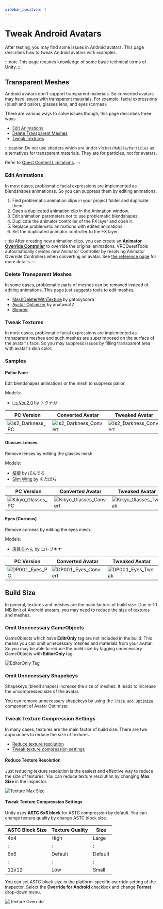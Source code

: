 ```yaml
---
sidebar_position: 4
---
```


# Tweak Android Avatars

After testing, you may find some issues in Android avatars.
This page describes how to tweak Android avatars with examples.

:::note
This page requires knowledge of some basic technical terms of Unity.
:::

## Transparent Meshes

Android avatars don't support transparent materials.
So converted avatars may have issues with transparent materials.
For example, facial expressions (blush and pallor), glasses lens, and eyes (cornea).

There are various ways to solve issues though, this page describes three ways.

- [Edit Animations](#edit-animations)
- [Delete Transparent Meshes](#delete-transparent-meshes)
- [Tweak Textures](#tweak-textures)

:::caution
Do not use shaders which are under `VRChat/Mobile/Particles` as alternatives for transparent materials.
They are for particles, not for avatars.

Refer to [Quest Content Limitations](https://creators.vrchat.com/platforms/android/quest-content-limitations/#shaders).
:::

### Edit Animations

In most cases, problematic facial expressions are implemented as blendshapes animationss.
So you can suppress them by editing animations.

1. Find problematic animation clips in your project folder and duplicate them.
2. Open a duplicated animation clip in the Animation window.
3. Edit animation parameters not to use problematic blendshapes.
4. Duplicate the animator controller of the FX layer and open it.
5. Replace problematic animations with edited animations.
6. Set the duplicated animator controller to the FX layer.

:::tip
After creating new animation clips, you can create an **[Animator Override Controller](https://docs.unity3d.com/2019.4/Documentation/Manual/AnimatorOverrideController.html)** to override the original animations.
VRCQuestTools autocmatically creates new Animator Controller by resolving Animator Override Controllers when converting an avatar.
See [the reference page](../references/components/avatar-converter-settings.md) for more details.
:::

### Delete Transparent Meshes

In some cases, problematic parts of meshes can be removed instead of editing animations.
This page just suggests tools to edit meshes.

- [MeshDeleterWithTexture](https://gatosyocora.booth.pm/items/1501527) by gatosyocora
- [Avatar Optimizer](https://vpm.anatawa12.com/avatar-optimizer/en/) by anatawa12
- [Blender](https://www.blender.org/)

### Tweak Textures

In most cases, problematic facial expressions are implemented as transparent meshes and such meshes are superimposed on the surface of the avatar's face.
So you may suppress issues by filling transparent area with avatar's skin color.

### Samples

#### Pallor Face

Edit blendshapes animations or the mesh to suppress pallor.

Models:
- [I-s Ver.2.0](https://atelier-alca.booth.pm/items/2460693) by トクナガ

| PC Version | Converted Avatar | Tweaked Avatar |
|---|---|---|
| ![Is2_Darkness_PC](/img/Is2_Darkness_PC.png) | ![Is2_Darkness_Convert](/img/Is2_Darkness_Convert.png) | ![Is2_Darkness_Convert](/img/Is2_Darkness_Tweak.png) |

#### Glasses Lenses

Remove lenses by editing the glasses mesh.

Models:
- [桔梗](https://ponderogen.booth.pm/items/3681787) by ぽんでろ
- [Slim Wing](https://wotapacchin.booth.pm/items/1460758) by をたぱち

| PC Version | Converted Avatar | Tweaked Avatar |
|---|---|---|
| ![Kikyo_Glasses_PC](/img/Kikyo_Glasses_PC.png) | ![Kikyo_Glasses_Convert](/img/Kikyo_Glasses_Convert.png) | ![Kikyo_Glasses_Tweak](/img/Kikyo_Glasses_Tweak.png) |

#### Eyes (Corneas)

Remove corneas by editing the eyes mesh.

Models:
- [店員ちゃん](https://avatarchan.booth.pm/items/2704657) by コトブキヤ

| PC Version | Converted Avatar | Tweaked Avatar |
|---|---|---|
| ![DP001_Eyes_PC](/img/DP001_Eyes_PC.png) | ![DP001_Eyes_Convert](/img/DP001_Eyes_Convert.png) | ![DP001_Eyes_Tweak](/img/DP001_Eyes_Tweak.png) |

## Build Size

In general, textures and meshes are the main factors of build size.
Due to 10 MB limit of Android avatars, you may need to reduce the size of textures and meshes.

### Omit Unnecessary GameObjects

GameObjects which have **EditrOnly** tag are not included in the build. This means you can omit unnecessary meshes and materials from your avatar.
So you may be able to reduce the build size by tagging unnecessary GameObjects with **EditorOnly** tag.

![EditorOnly_Tag](/img/EditorOnly_Tag.png)

### Omit Unnecessary Shapekeys

Shapekeys (blend shapes) increase the size of meshes. It leads to increase the uncompressed size of the avatar.

You can remove unnecessary shapekeys by using the [`Trace and Optimize`](https://vpm.anatawa12.com/avatar-optimizer/en/docs/reference/trace-and-optimize/) component of Avatar Optimizer.

### Tweak Texture Compression Settings

In many cases, textures are the main factor of build size.
There are two approaches to reduce the size of textures.

- [Reduce texture resolution](#reduce-texture-resolution)
- [Tweak texture compression settings](#tweak-texture-compression-settings)

#### Reduce Texture Resolution

Just reducing texture resolution is the easiest and effective way to reduce the size of textures.
You can reduce texture resolution by changing **Max Size** in the inspector.

![Texture Max Size](/img/texture_max_size.png)

#### Tweak Texture Compression Settings

Unity uses **ASTC 6x6 block** for ASTC compression by default.
You can change texture quality by change ASTC block size.

| ASTC Block Size | Texture Quality | Size |
|---|---|---|
| 4x4 | High | Large |
| : | : | : |
| 6x6 | Default | Default |
| : | : | : |
| 12x12 | Low | Small |

You can set ASTC block size in the platform-specific override setting of the inspector.
Select the **Override for Android** checkbox and change **Format** drop-down menu.

![Texture Override](/img/texture_override_android.png)
